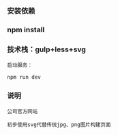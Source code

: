 ### 安装依赖

### npm install

### 技术栈：gulp+less+svg

```
启动服务：

npm run dev

```


### 说明

```
公司官方网站

初步使用svg代替传统jpg、png图片构建页面

```

